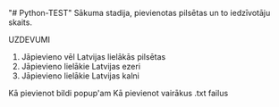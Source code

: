 "# Python-TEST" 
Sākuma stadija, pievienotas pilsētas un to iedzīvotāju skaits.


UZDEVUMI
1. Jāpievieno vēl Latvijas lielākās pilsētas
2. Jāpievieno lielākie Latvijas ezeri
3. Jāpievieno lielākie Latvijas kalni

Kā pievienot bildi popup'am
Kā pievienot vairākus .txt failus

